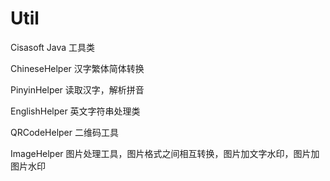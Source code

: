# Util
Cisasoft Java 工具类

ChineseHelper
汉字繁体简体转换

PinyinHelper
读取汉字，解析拼音

EnglishHelper
英文字符串处理类

QRCodeHelper
二维码工具

ImageHelper
图片处理工具，图片格式之间相互转换，图片加文字水印，图片加图片水印
